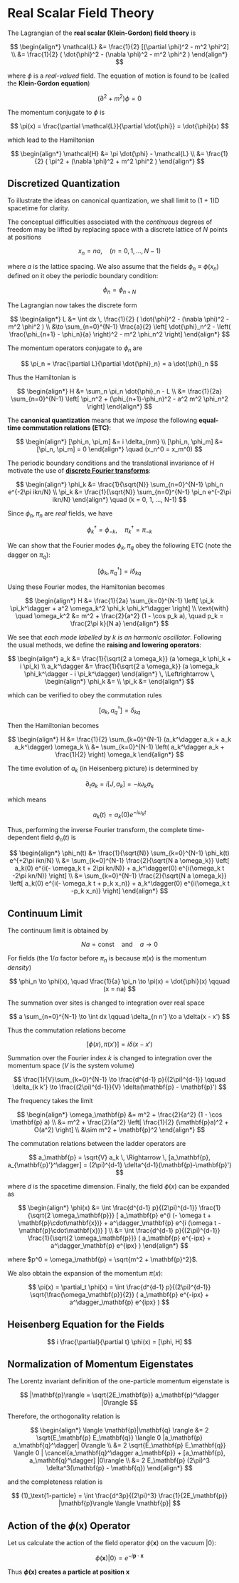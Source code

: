 # Real Scalar Field Theory

The Lagrangian of the **real scalar (Klein-Gordon) field theory** is

$$
\begin{align*}
    \mathcal{L} 
    &= \frac{1}{2} [(\partial \phi)^2 
    -  m^2 \phi^2]
    \\
    &= \frac{1}{2} (
        \dot{\phi}^2 - (\nabla \phi)^2 - m^2 \phi^2
    )
\end{align*}
$$

where $\phi$ is a *real-valued* field. The equation of motion is found to be (called the **Klein-Gordon equation**)

$$
(\partial^2 + m^2) \phi = 0
$$

The momentum conjugate to $\phi$ is

$$
\pi(x) = \frac{\partial \mathcal{L}}{\partial \dot{\phi}}
= \dot{\phi}(x)
$$

which lead to the Hamiltonian

$$
\begin{align*}
    \mathcal{H} 
    &= \pi \dot{\phi} - \mathcal{L}
    \\
    &= \frac{1}{2} (
        \pi^2 + (\nabla \phi)^2 + m^2 \phi^2
    )
\end{align*}
$$

## Discretized Quantization

To illustrate the ideas on canonical quantization, we shall limit to (1 + 1)D spacetime for clarity. 

The conceptual difficulties associated with the *continuous* degrees of freedom may be lifted by replacing space with a discrete lattice of $N$ points at positions 

$$
x_n = n a, \quad (n = 0,1,...,N-1)
$$

where $a$ is the lattice spacing. We also assume that the fields $\phi_n \equiv \phi(x_n)$ defined on it obey the periodic boundary condition:

$$
\phi_{n} = \phi_{n+N}
$$

The Lagrangian now takes the discrete form

$$
\begin{align*}
    L &= \int dx \, \frac{1}{2} (
        \dot{\phi}^2 - (\nabla \phi)^2 - m^2 \phi^2
    ) \\
    &\to \sum_{n=0}^{N-1} \frac{a}{2} \left[
        \dot{\phi}_n^2 
        - \left(
            \frac{\phi_{n+1} - \phi_n}{a}
        \right)^2
        - m^2 \phi_n^2 
    \right]
\end{align*}
$$

The momentum operators conjugate to $\phi_n$ are

$$
\pi_n 
= \frac{\partial L}{\partial \dot{\phi}_n} 
= a \dot{\phi}_n
$$

Thus the Hamiltonian is

$$
\begin{align*}
    H &= \sum_n \pi_n \dot{\phi}_n - L
    \\
    &= \frac{1}{2a} \sum_{n=0}^{N-1} \left[
        \pi_n^2 + (\phi_{n+1}-\phi_n)^2 - a^2 m^2 \phi_n^2
    \right]
\end{align*}
$$

The **canonical quantization** means that we *impose* the following **equal-time commutation relations (ETC)**:

$$
\begin{align*}
    [\phi_n, \pi_m] &= i \delta_{nm}
    \\
    [\phi_n, \phi_m] &= [\pi_n, \pi_m] = 0
\end{align*} \quad
(x_n^0 = x_m^0)
$$

The periodic boundary conditions and the translational invariance of $H$ motivate the use of [**discrete Fourier transforms**](https://en.wikipedia.org/wiki/Discrete_Fourier_transform#Definition):

$$
\begin{align*}
    \phi_k &= \frac{1}{\sqrt{N}} \sum_{n=0}^{N-1} \phi_n e^{-2\pi ikn/N}
    \\
    \pi_k &= \frac{1}{\sqrt{N}} \sum_{n=0}^{N-1} \pi_n e^{-2\pi ikn/N}
\end{align*} \quad
(k = 0, 1, ..., N-1)
$$

Since $\phi_n, \pi_n$ are *real* fields, we have

$$
\phi_k^\dagger = \phi_{-k}, \quad
\pi_k^\dagger = \pi_{-k}
$$

We can show that the Fourier modes $\phi_k, \pi_q$ obey the following ETC (note the dagger on $\pi_q$):

$$
[\phi_k, \pi^\dagger_q] = i \delta_{kq}
$$

Using these Fourier modes, the Hamiltonian becomes

$$
\begin{align*}
    H &= \frac{1}{2a} \sum_{k=0}^{N-1} \left[
        \pi_k \pi_k^\dagger 
        + a^2 \omega_k^2 \phi_k \phi_k^\dagger
    \right]
    \\
    \text{with} \quad \omega_k^2
    &= m^2 + \frac{2}{a^2} 
    (1 - \cos p_k a), \quad
    p_k = \frac{2\pi k}{N a}
\end{align*}
$$

We see that *each mode labelled by $k$ is an harmonic oscillator*. Following the usual methods, we define the **raising and lowering operators**:

$$
\begin{align*}
    a_k &= \frac{1}{\sqrt{2 a \omega_k}} 
    (a \omega_k \phi_k + i \pi_k)
    \\
    a_k^\dagger &= \frac{1}{\sqrt{2 a \omega_k}} 
    (a \omega_k \phi_k^\dagger - i \pi_k^\dagger)
\end{align*}
\, \Leftrightarrow \,
\begin{align*}
    \phi_k &= 
    \\
    \pi_k &= 
\end{align*}
$$

which can be verified to obey the commutation rules

$$
[a_k, a_q^\dagger] = \delta_{kq}
$$

Then the Hamiltonian becomes

$$
\begin{align*}
    H &= \frac{1}{2} \sum_{k=0}^{N-1} 
    (a_k^\dagger a_k + a_k a_k^\dagger) \omega_k
    \\
    &= \sum_{k=0}^{N-1} \left(
        a_k^\dagger a_k + \frac{1}{2}
    \right) \omega_k
\end{align*}
$$

The time evolution of $a_k$ (in Heisenberg picture) is determined by

$$
\partial_t a_k = i[J, a_k] = -i \omega_k a_k
$$

which means

$$
a_k(t) = a_k(0) e^{-i\omega_k t}
$$

Thus, performing the inverse Fourier transform, the complete time-dependent field $\phi_n(t)$ is

$$
\begin{align*}
    \phi_n(t) 
    &= \frac{1}{\sqrt{N}} \sum_{k=0}^{N-1} \phi_k(t) e^{+2\pi ikn/N}
    \\
    &= \sum_{k=0}^{N-1} \frac{2}{\sqrt{N a \omega_k}} \left[
        a_k(0) e^{i(- \omega_k t + 2\pi kn/N)}
        + a_k^\dagger(0) e^{i(\omega_k t -2\pi kn/N)}
    \right]
    \\
    &= \sum_{k=0}^{N-1} \frac{2}{\sqrt{N a \omega_k}} \left[
        a_k(0) e^{i(- \omega_k t + p_k x_n)}
        + a_k^\dagger(0) e^{i(\omega_k t -p_k x_n)}
    \right]
\end{align*}
$$

## Continuum Limit

The continuum limit is obtained by

$$
Na = \text{const} \quad \text{and} \quad
a \to 0
$$

For fields (the $1/a$ factor before $\pi_n$ is because $\pi(x)$ is the momentum *density*)

$$
\phi_n \to \phi(x), \quad
\frac{1}{a} \pi_n \to \pi(x) = \dot{\phi}(x) \qquad 
(x = na)
$$

The summation over sites is changed to integration over real space

$$
a \sum_{n=0}^{N-1} \to \int dx \qquad
\delta_{n n'} \to a \delta(x - x')
$$

Thus the commutation relations become

$$
[\phi(x), \pi(x')] = i \delta(x - x')
$$

Summation over the Fourier index $k$ is changed to integration over the momentum space ($V$ is the system volume)

$$
\frac{1}{V}\sum_{k=0}^{N-1} \to \frac{d^{d-1} p}{(2\pi)^{d-1}}
\qquad
\delta_{k k'} \to \frac{(2\pi)^{d-1}}{V} \delta(\mathbf{p} - \mathbf{p}')
$$

The frequency takes the limit

$$
\begin{align*}
    \omega_\mathbf{p}
    &= m^2 + \frac{2}{a^2} (1 - \cos \mathbf{p} a)
    \\
    &= m^2 + \frac{2}{a^2} \left[
        \frac{1}{2} (\mathbf{p}a)^2 + O(a^2)
    \right]
    \\
    &\sim m^2 + \mathbf{p}^2
\end{align*}
$$

The commutation relations between the ladder operators are

$$
a_\mathbf{p} = \sqrt{V} a_k \, \Rightarrow \,
[a_\mathbf{p}, a_{\mathbf{p}'}^\dagger] 
= (2\pi)^{d-1} \delta^{d-1}(\mathbf{p}-\mathbf{p}')
$$

where $d$ is the spacetime dimension. Finally, the field $\phi(x)$ can be expanded as

$$
\begin{align*}
    \phi(x) 
    &= \int \frac{d^{d-1} p}{(2\pi)^{d-1}} 
    \frac{1}{\sqrt{2 \omega_\mathbf{p}}} [
        a_\mathbf{p} e^{i (- \omega t + \mathbf{p}\cdot\mathbf{x})} 
        + a^\dagger_\mathbf{p} e^{i (\omega t - \mathbf{p}\cdot\mathbf{x})}
    ] \\
    &= \int \frac{d^{d-1} p}{(2\pi)^{d-1}} 
    \frac{1}{\sqrt{2 \omega_\mathbf{p}}} (
        a_\mathbf{p} e^{-ipx} 
        + a^\dagger_\mathbf{p} e^{ipx}
    )
\end{align*}
$$

where $p^0 = \omega_\mathbf{p} = \sqrt{m^2 + \mathbf{p}^2}$. 

We also obtain the expansion of the momentum $\pi(x)$:

$$
\pi(x) = \partial_t \phi(x)
= \int \frac{d^{d-1} p}{(2\pi)^{d-1}} 
\sqrt{\frac{\omega_\mathbf{p}}{2}} (
    a_\mathbf{p} e^{-ipx} 
    + a^\dagger_\mathbf{p} e^{ipx}
)
$$

## Heisenberg Equation for the Fields

$$
i \frac{\partial}{\partial t} \phi(x) = [\phi, H]
$$

## Normalization of Momentum Eigenstates

The Lorentz invariant definition of the one-particle momentum eigenstate is

$$
|\mathbf{p}\rangle 
= \sqrt{2E_\mathbf{p}} a_\mathbf{p}^\dagger |0\rangle
$$

Therefore, the orthogonality relation is

$$
\begin{align*}
    \langle \mathbf{p}|\mathbf{q} \rangle
    &= 2 \sqrt{E_\mathbf{p} E_\mathbf{q}}
    \langle 0 |a_\mathbf{p} a_\mathbf{q}^\dagger| 0\rangle
    \\
    &= 2 \sqrt{E_\mathbf{p} E_\mathbf{q}}
    \langle 0 | 
    \cancel{a_\mathbf{q}^\dagger a_\mathbf{p}}
    + [a_\mathbf{p}, a_\mathbf{q}^\dagger] 
    |0\rangle
    \\
    &= 2 E_\mathbf{p} (2\pi)^3
    \delta^3(\mathbf{p} - \mathbf{q})
\end{align*}
$$

and the completeness relation is

$$
(1)_\text{1-particle}
= \int \frac{d^3p}{(2\pi)^3} \frac{1}{2E_\mathbf{p}}
|\mathbf{p}\rangle \langle \mathbf{p}|
$$

## Action of the $\phi(\mathbf{x})$ Operator

Let us calculate the action of the field operator $\phi(\mathbf{x})$ on the vacuum $|0\rangle$:

$$
\phi(\mathbf{x}) | 0 \rangle
= e^{-i \mathbf{p}\cdot \mathbf{x}}
$$

Thus **$\phi(\mathbf{x})$ creates a particle at position $\mathbf{x}$**